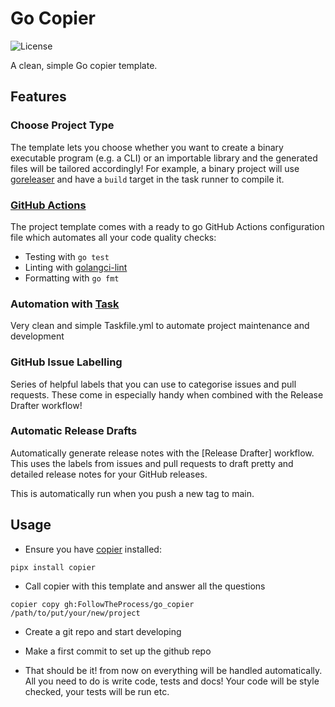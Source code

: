 # Go Copier

![License](https://img.shields.io/github/license/FollowTheProcess/go_copier.svg)

A clean, simple Go copier template.

## Features

### Choose Project Type

The template lets you choose whether you want to create a binary executable program (e.g. a CLI) or an importable library and the generated files will be tailored accordingly! For example, a binary project will use [goreleaser] and have a `build` target in the task runner to compile it.

### [GitHub Actions]

The project template comes with a ready to go GitHub Actions configuration file which automates all your code quality checks:

* Testing with `go test`
* Linting with [golangci-lint]
* Formatting with `go fmt`

### Automation with [Task]

Very clean and simple Taskfile.yml to automate project maintenance and development

### GitHub Issue Labelling

Series of helpful labels that you can use to categorise issues and pull requests. These come in especially handy when combined with the Release Drafter workflow!

### Automatic Release Drafts

Automatically generate release notes with the [Release Drafter] workflow. This uses the labels from issues and pull requests to draft pretty and detailed release notes for your GitHub releases.

This is automatically run when you push a new tag to main.

## Usage

* Ensure you have [copier] installed:

``` shell
pipx install copier
```

* Call copier with this template and answer all the questions

``` shell
copier copy gh:FollowTheProcess/go_copier /path/to/put/your/new/project
```

* Create a git repo and start developing

* Make a first commit to set up the github repo

* That should be it! from now on everything will be handled automatically. All you need to do is write code, tests and docs! Your code will be style checked, your tests will be run etc.

[GitHub actions]: https://docs.github.com/en/free-pro-team@latest/actions
[golangci-lint]: https://golangci-lint.run
[goreleaser]: https://goreleaser.com/intro/
[copier]: https://github.com/copier-org/copier
[Task]: https://taskfile.dev
